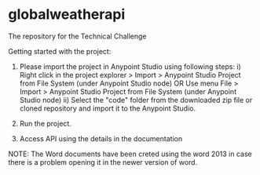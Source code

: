 # globalweatherapi
The repository for the Technical Challenge

Getting started with the project:
1) Please import the project in Anypoint Studio using following steps:
  i)  Right click in the project explorer > Import > Anypoint Studio Project from File System (under Anypoint Studio node) 
      OR
      Use menu File > Import > Anypoint Studio Project from File System (under Anypoint Studio node)
  ii) Select the "code" folder from the downloaded zip file or cloned repository and import it to the Anypoint Studio.

2) Run the project.

3) Access API using the details in the documentation 

NOTE: The Word documents have been creted using the word 2013 in case there is a problem opening it in the newer version of word.
